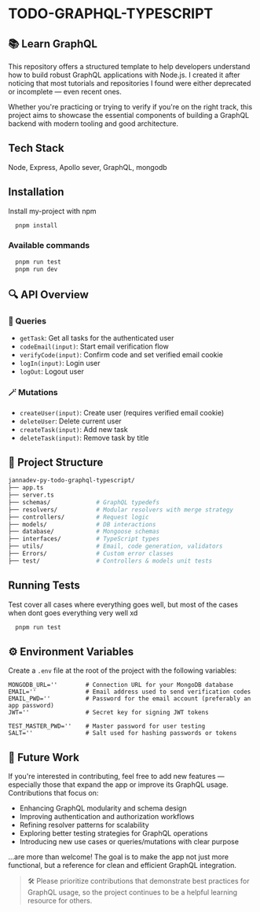 
# TODO-GRAPHQL-TYPESCRIPT

## 📚 Learn GraphQL

This repository offers a structured template to help developers understand how to build robust GraphQL applications with Node.js. I created it after noticing that most tutorials and repositories I found were either deprecated or incomplete — even recent ones.

Whether you're practicing or trying to verify if you're on the right track, this project aims to showcase the essential components of building a GraphQL backend with modern tooling and good architecture.


## Tech Stack

Node, Express, Apollo sever, GraphQL, mongodb 


## Installation

Install my-project with npm

```bash
  pnpm install
```

### Available commands
```bash
  pnpm run test
  pnpm run dev
```
## 🔍 API Overview

### 🧵 Queries

- `getTask`: Get all tasks for the authenticated user
- `codeEmail(input)`: Start email verification flow
- `verifyCode(input)`: Confirm code and set verified email cookie
- `logIn(input)`: Login user
- `logOut`: Logout user

### 🪄 Mutations

- `createUser(input)`: Create user (requires verified email cookie)
- `deleteUser`: Delete current user
- `createTask(input)`: Add new task
- `deleteTask(input)`: Remove task by title
## 📁 Project Structure

```bash
jannadev-py-todo-graphql-typescript/
├── app.ts
├── server.ts
├── schemas/             # GraphQL typedefs
├── resolvers/           # Modular resolvers with merge strategy
├── controllers/         # Request logic
├── models/              # DB interactions
├── database/            # Mongoose schemas
├── interfaces/          # TypeScript types
├── utils/               # Email, code generation, validators
├── Errors/              # Custom error classes
├── test/                # Controllers & models unit tests
```

## Running Tests

Test cover all cases where everything goes well, but most of the cases when dont goes everything very well xd

```bash
  pnpm run test
```

## ⚙️ Environment Variables

Create a `.env` file at the root of the project with the following variables:

```dotenv
MONGODB_URL=''        # Connection URL for your MongoDB database
EMAIL=''              # Email address used to send verification codes
EMAIL_PWD=''          # Password for the email account (preferably an app password)
JWT=''                # Secret key for signing JWT tokens

TEST_MASTER_PWD=''    # Master password for user testing
SALT=''               # Salt used for hashing passwords or tokens
```

## 🚀 Future Work
If you're interested in contributing, feel free to add new features — especially those that expand the app or improve its GraphQL usage. Contributions that focus on:

- Enhancing GraphQL modularity and schema design
- Improving authentication and authorization workflows
- Refining resolver patterns for scalability
- Exploring better testing strategies for GraphQL operations
- Introducing new use cases or queries/mutations with clear purpose

...are more than welcome! The goal is to make the app not just more functional, but a reference for clean and efficient GraphQL integration.

> 🛠️ Please prioritize contributions that demonstrate best practices for GraphQL usage, so the project continues to be a helpful learning resource for others.
